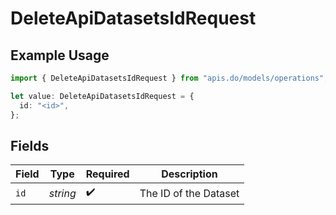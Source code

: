 # DeleteApiDatasetsIdRequest

## Example Usage

```typescript
import { DeleteApiDatasetsIdRequest } from "apis.do/models/operations";

let value: DeleteApiDatasetsIdRequest = {
  id: "<id>",
};
```

## Fields

| Field                 | Type                  | Required              | Description           |
| --------------------- | --------------------- | --------------------- | --------------------- |
| `id`                  | *string*              | :heavy_check_mark:    | The ID of the Dataset |